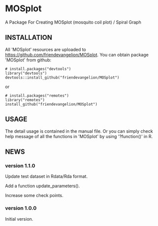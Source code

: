 # MOSplot
A Package For Creating MOSplot (mosquito coil plot) / Spiral Graph

## INSTALLATION
All 'MOSplot' resources are uploaded to https://github.com/friendevangelion/MOSplot. You can obtain package 'MOSplot' from github:

```
# install.packages("devtools")
library("devtools")
devtools::install_github("friendevangelion/MOSplot")
```

or

```
# install.packages("remotes")
library("remotes")
install_github("friendevangelion/MOSplot")
```

## USAGE
The detail usage is contained in the manual file. Or you can simply check help message of all the functions in 'MOSplot' by using '?function()' in R.

## NEWS
### version 1.1.0
Update test dataset in Rdata/Rda format.

Add a function update_parameters().

Increase some check points.

### version 1.0.0
Initial version.
